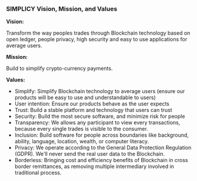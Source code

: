 ### SIMPLICY Vision, Mission, and Values

**Vision:**

Transform the way peoples trades through Blockchain technology based on open ledger, people privacy, high security and easy to use applications for average users.

**Mission:**

Build to simplify crypto-currency payments.


**Values:**

- Simplify: Simplify Blockchain technology to average users (ensure our products will be easy to use and understandable to users)
- User intention: Ensure our products behave as the user expects
- Trust: Build a stable platform and technology that users can trust
- Security: Build the most secure software, and minimize risk for people 
- Transparency: We allows any participant to view every transactions, because every single trades is visible to the consumer. 
- Inclusion: Build software for people across boundaries like background, ability, language, location, wealth, or computer literacy.
- Privacy: We operate according to the General Data Protection Regulation (GDPR). We'll never send the real user data to the Blockchain.
- Borderless: Bringing cost and efficiency benefits of Blockchain in cross border remittances, as removing multiple intermediary involved in traditional process.
